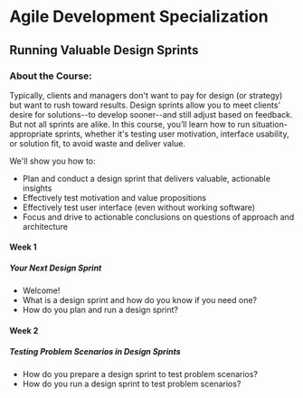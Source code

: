 # Agile Development Specialization
## Running Valuable Design Sprints
### About the Course:
Typically, clients and managers don't want to pay for design (or strategy) but want to rush toward results. Design sprints allow you to meet clients' desire for solutions--to develop sooner--and still adjust based on feedback. But not all sprints are alike. In this course, you’ll learn how to run situation-appropriate sprints, whether it's testing user motivation, interface usability, or solution fit, to avoid waste and deliver value.

We'll show you how to:
- Plan and conduct a design sprint that delivers valuable, actionable insights
- Effectively test motivation and value propositions
- Effectively test user interface (even without working software)
- Focus and drive to actionable conclusions on questions of approach and architecture

#### Week 1
##### Your Next Design Sprint
- Welcome!
- What is a design sprint and how do you know if you need one?
- How do you plan and run a design sprint?

#### Week 2
##### Testing Problem Scenarios in Design Sprints
- How do you prepare a design sprint to test problem scenarios?
- How do you run a design sprint to test problem scenarios?
